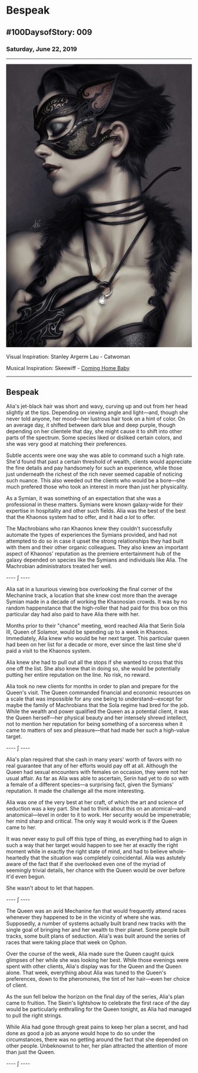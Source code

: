 # Bespeak

## #100DaysofStory: 009

### Saturday, June 22, 2019

---

![Bespeak Visual Inspiration by Stanley Argerm Lau](bespeak.png)

Visual Inspiration: Stanley Argerm Lau - Catwoman

Musical Inspiration: Skeewiff - [Coming Home Baby](https://open.spotify.com/track/4fuEahngW3YAzE4SNkGJcF)

---

## Bespeak

Alia's jet-black hair was short and wavy, curving up and out from her head slightly at the tips. Depending on viewing angle and light—and, though she never told anyone, her mood—her lustrous hair took on a hint of color. On an average day, it shifted between dark blue and deep purple, though depending on her clientele that day, she might cause it to shift into other parts of the spectrum. Some species liked or disliked certain colors, and she was very good at matching their preferences.

Subtle accents were one way she was able to command such a high rate. She'd found that past a certain threshold of wealth, clients would appreciate the fine details and pay handsomely for such an experience, while those just underneath the richest of the rich never seemed capable of noticing such nuance. This also weeded out the clients who would be a bore—she much prefered those who took an interest in more than just her physicality.

As a Symian, it was something of an expectation that she was a professional in these matters. Symians were known galaxy-wide for their expertise in hospitality and other such fields. Alia was the best of the best that the Khaonos system had to offer, and it had _a lot_ to offer.

The Machrobians who ran Khaonos knew they couldn't successfully automate the types of experiences the Symians provided, and had not attempted to do so in case it upset the strong relationships they had built with them and their other organic colleagues. They also knew an important aspect of Khaonos' reputation as the premiere entertainment hub of the galaxy depended on species like the Symians and individuals like Alia. The Machrobian administrators treated her well.

---- ∫ ----

Alia sat in a luxurious viewing box overlooking the final corner of the Mechanine track, a location that she knew cost more than the average Symian made in a decade of working the Khaonosian crowds. It was by no random happenstance that the high-roller that had paid for this box on this particular day had also paid to have Alia there with her.

Months prior to their "chance" meeting, word reached Alia that Serin Sola III, Queen of Solamor, would be spending up to a week in Khaonos. Immediately, Alia knew who would be her next target. This particular queen had been on her list for a decade or more, ever since the last time she'd paid a visit to the Khaonos system.

Alia knew she had to pull out all the stops if she wanted to cross that this one off the list. She also knew that in doing so, she would be potentially putting her entire reputation on the line. No risk, no reward.

Alia took no new clients for months in order to plan and prepare for the Queen's visit. The Queen commanded financial and economic resources on a scale that was impossible for any one being to understand—except for maybe the family of Machrobians that the Sola regime had bred for the job. While the wealth and power qualified the Queen as a potential client, it was the Queen herself—her physical beauty and her intensely shrewd intellect, not to mention her reputation for being something of a sorceress when it came to matters of sex and pleasure—that had made her such a high-value target. 

---- ∫ ----

Alia's plan required that she cash in many years' worth of favors with no real guarantee that any of her efforts would pay off at all. Although the Queen had sexual encounters with females on occasion, they were not her usual affair. As far as Alia was able to ascertain, Serin had yet to do so with a female of a different species—a surprising fact, given the Symians' reputation. It made the challenge all the more interesting.

Alia was one of the very best at her craft, of which the art and science of seduction was a key part. She had to think about this on an atomical—and anatomical—level in order to it to work. Her security would be impenetrable; her mind sharp and critical. The only way it would work is if the Queen came to her.

It was never easy to pull off this type of thing, as everything had to align in such a way that her target would happen to see her at exactly the right moment while in exactly the right state of mind, and had to believe whole-heartedly that the situation was completely coincidental. Alia was astutely aware of the fact that if she overlooked even one of the myriad of seemingly trivial details, her chance with the Queen would be over before it'd even begun.

She wasn't about to let that happen.

---- ∫ ----

The Queen was an avid Mechanine fan that would frequently attend races whenever they happened to be in the vicinity of where she was. Supposedly, a number of systems actually built brand new tracks with the single goal of bringing her and her wealth to their planet. Some people built tracks, some built plans of seduction. Alia's was built around the series of races that were taking place that week on Ophon.

Over the course of the week, Alia made sure the Queen caught quick glimpses of her while she was looking her best. While those evenings were spent with other clients, Alia's display was for the Queen and the Queen alone. That week, everything about Alia was tuned to the Queen's preferences, down to the pheromones, the tint of her hair—even her choice of client.

As the sun fell below the horizon on the final day of the series, Alia's plan came to fruition. The Skein's lightshow to celebrate the first race of the day would be particularly enthralling for the Queen tonight, as Alia had managed to pull the right strings.

While Alia had gone through great pains to keep her plan a secret, and had done as good a job as anyone would hope to do so under the circumstances, there was no getting around the fact that she depended on other people. Unbeknownst to her, her plan attracted the attention of more than just the Queen.

---- ∫ ----
